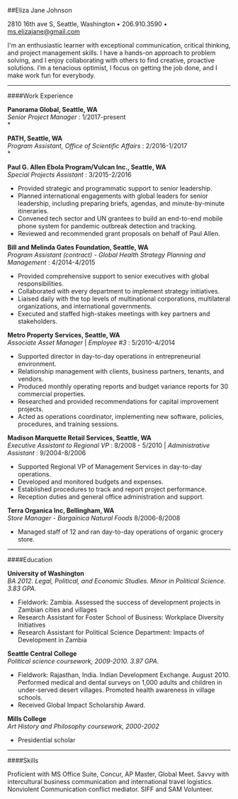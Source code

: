 ##Eliza Jane Johnson  

2810 16th ave S, Seattle, Washington • 206.910.3590 • ms.elizajane@gmail.com  
  
I'm an enthusiastic learner with exceptional communication, critical thinking, and project management skills. I have a hands-on approach to problem solving, and I enjoy collaborating with others to find creative, proactive solutions. I’m a tenacious optimist, I focus on getting the job done, and I make work fun for everybody.  
* * *   
    
####Work Experience

**Panorama Global, Seattle, WA**  
*Senior Project Manager* : 1/2017-present  
* 

**PATH, Seattle, WA**  
*Program Assistant, Office of Scientific Affairs* : 2/2016-1/2017  
* 

**Paul G. Allen Ebola Program/Vulcan Inc., Seattle, WA**  
*Special Projects Assistant* : 3/2015-2/2016  
* Provided strategic and programmatic support to senior leadership.  
* Planned international engagements with global leaders for senior leadership, including preparing briefs, agendas, and minute-by-minute itineraries.  
* Convened tech sector and UN grantees to build an end-to-end mobile phone system for pandemic outbreak detection and tracking.  
* Reviewed and recommended grant proposals on behalf of Paul Allen.

**Bill and Melinda Gates Foundation, Seattle, WA**  
*Program Assistant (contract) - Global Health Strategy Planning and Management* : 4/2014-4/2015  
* Provided comprehensive support to senior executives with global responsibilities.  
* Collaborated with every department to implement strategy initiatives.   
* Liaised daily with the top levels of multinational corporations, multilateral organizations, and international governments.   
* Executed and staffed high-stakes meetings with key partners and stakeholders.  

**Metro Property Services, Seattle, WA**    
*Associate Asset Manager* | *Employee #3* : 5/2010-4/2014   
* Supported director in day-to-day operations in entrepreneurial environment.    
* Relationship management with clients, business partners, tenants, and vendors.  
* Produced monthly operating reports and budget variance reports for 30 commercial properties.    
* Researched and provided recommendations for capital improvement projects.   
* Acted as operations coordinator, implementing new software, policies, procedures, and training sessions.

**Madison Marquette Retail Services, Seattle, WA**  
*Executive Assistant to Regional VP* : 8/2008 - 5/2010 | *Administrative Assistant* : 9/2004-8/2006  
* Supported Regional VP of Management Services in day-to-day operations.     
* Developed and monitored budgets and expenses.   
* Established procedures to track and report project performance.   
* Reception duties and general office administration and support.     

**Terra Organica Inc, Bellingham, WA**   
*Store Manager - Bargainica Natural Foods* 8/2006-8/2008   
* Managed staff of 12 and ran day-to-day operations of organic grocery store.  

- - -   
    
####Education

**University of Washington**  
*BA 2012. Legal, Political, and Economic Studies. Minor in Political Science. 3.83 GPA.*     
* Fieldwork: Zambia. Assessed the success of development projects in Zambian cities and villages   
* Research Assistant for Foster School of Business: Workplace Diversity Initiatives  
* Research Assistant for Political Science Department: Impacts of Development in Zambia  

**Seattle Central College**  
*Political science coursework, 2009-2010. 3.97 GPA.*      
* Fieldwork: Rajasthan, India. Indian Development Exchange. August 2010. Performed medical and dental surveys on 1,000 adults and children in under-served desert villages. Promoted health awareness in village schools.   
* Received Global Impact Scholarship Award.   

**Mills College**     
*Art History and Philosophy coursework, 2000-2002*  
* Presidential scholar

- - -   
  
####Skills

Proficient with MS Office Suite, Concur, AP Master, Global Meet. Savvy with intercultural business communication and international travel logistics. Nonviolent Communication conflict mediator. SIFF and SAM Volunteer.

